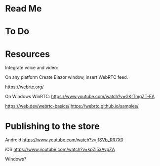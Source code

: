 # Read Me

# To Do

# Resources

Integrate voice and video:

On any platform
Create Blazor window, insert WebRTC feed.

https://webrtc.org/


On Windows
WinRTC: https://www.youtube.com/watch?v=GKrTmgZT-EA


https://web.dev/webrtc-basics/
https://webrtc.github.io/samples/

# Publishing to the store

Android
https://www.youtube.com/watch?v=jfSVb_RR7X0

iOS
https://www.youtube.com/watch?v=kpZi5xAvpZA

Windows?
